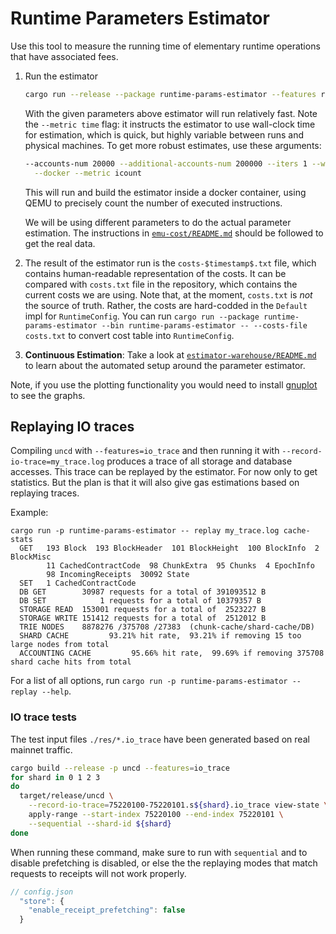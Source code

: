 # Runtime Parameters Estimator

Use this tool to measure the running time of elementary runtime operations that have associated fees.

1. Run the estimator
    ```bash
    cargo run --release --package runtime-params-estimator --features required --bin runtime-params-estimator -- --accounts-num 20000 --additional-accounts-num 200000 --iters 1 --warmup-iters 1 --metric time
    ```

    With the given parameters above estimator will run relatively fast.
    Note the `--metric time` flag: it instructs the estimator to use wall-clock time for estimation, which is quick, but highly variable between runs and physical machines.
    To get more robust estimates, use these arguments:

    ```bash
    --accounts-num 20000 --additional-accounts-num 200000 --iters 1 --warmup-iters 1 \
      --docker --metric icount
    ```

    This will run and build the estimator inside a docker container, using QEMU to precisely count the number of executed instructions.

    We will be using different parameters to do the actual parameter estimation.
    The instructions in [`emu-cost/README.md`](./emu-cost/README.md) should be followed to get the real data.

2. The result of the estimator run is the `costs-$timestamp$.txt` file, which contains human-readable representation of the costs.
   It can be compared with `costs.txt` file in the repository, which contains the current costs we are using.
   Note that, at the moment, `costs.txt` is *not* the source of truth.
   Rather, the costs are hard-codded in the `Default` impl for `RuntimeConfig`.
   You can run `cargo run --package runtime-params-estimator --bin runtime-params-estimator -- --costs-file costs.txt` to convert cost table into `RuntimeConfig`.

3. **Continuous Estimation**: Take a look at [`estimator-warehouse/README.md`](./estimator-warehouse/README.md) to learn about the automated setup around the parameter estimator.

Note, if you use the plotting functionality you would need to install [gnuplot](http://gnuplot.info/) to see the graphs.

## Replaying IO traces

Compiling `uncd` with `--features=io_trace` and then running it with
`--record-io-trace=my_trace.log` produces a trace of all storage and database
accesses. This trace can be replayed by the estimator. For now only to get
statistics. But the plan is that it will also give gas estimations based on
replaying traces.

Example:
```
cargo run -p runtime-params-estimator -- replay my_trace.log cache-stats
  GET   193 Block  193 BlockHeader  101 BlockHeight  100 BlockInfo  2 BlockMisc
        11 CachedContractCode  98 ChunkExtra  95 Chunks  4 EpochInfo  
        98 IncomingReceipts  30092 State  
  SET   1 CachedContractCode  
  DB GET        30987 requests for a total of 391093512 B
  DB SET            1 requests for a total of 10379357 B
  STORAGE READ  153001 requests for a total of  2523227 B
  STORAGE WRITE 151412 requests for a total of  2512012 B
  TRIE NODES    8878276 /375708 /27383  (chunk-cache/shard-cache/DB)
  SHARD CACHE         93.21% hit rate,  93.21% if removing 15 too large nodes from total
  ACCOUNTING CACHE         95.66% hit rate,  99.69% if removing 375708 shard cache hits from total
```

For a list of all options, run `cargo run -p runtime-params-estimator -- replay --help`.

### IO trace tests

The test input files `./res/*.io_trace` have been generated based on real mainnet traffic.

```bash
cargo build --release -p uncd --features=io_trace
for shard in 0 1 2 3
do
  target/release/uncd \
    --record-io-trace=75220100-75220101.s${shard}.io_trace view-state \
    apply-range --start-index 75220100 --end-index 75220101 \
    --sequential --shard-id ${shard}
done
```

When running these command, make sure to run with `sequential` and to disable
prefetching is disabled, or else the the replaying modes that match requests to
receipts will not work properly.

```js
// config.json
  "store": {
    "enable_receipt_prefetching": false
  }
```
